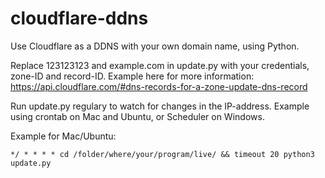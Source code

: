 # cloudflare-ddns
Use Cloudflare as a DDNS with your own domain name, using Python.

Replace 123123123 and example.com in update.py with your credentials, zone-ID and record-ID.
Example here for more information: https://api.cloudflare.com/#dns-records-for-a-zone-update-dns-record

Run update.py regulary to watch for changes in the IP-address.
Example using crontab on Mac and Ubuntu, or Scheduler on Windows.

Example for Mac/Ubuntu:
```
*/ * * * * cd /folder/where/your/program/live/ && timeout 20 python3 update.py
```
